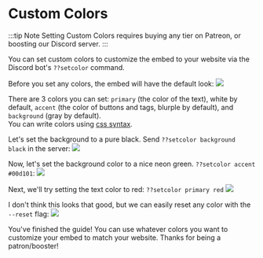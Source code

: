 # Custom Colors

:::tip Note
Setting Custom Colors requires buying any tier on Patreon, or boosting our Discord server.
:::

You can set custom colors to customize the embed to your website via the Discord bot's `??setcolor` command.

Before you set any colors, the embed will have the default look:
![](https://advaith.is-in-hyper.space/2e6609653f.png)

There are 3 colors you can set: `primary` (the color of the text), white by default, `accent` (the color of buttons and tags, blurple by default), and `background` (gray by default).  
You can write colors using [css syntax](https://developer.mozilla.org/en-US/docs/Web/CSS/color_value).

Let's set the background to a pure black. Send `??setcolor background black` in the server:
![](https://advaith.is-in-hyper.space/6b562a74ee.png)

Now, let's set the background color to a nice neon green. `??setcolor accent #00d101`:
![](https://advaith.is-in-hyper.space/6d7d87674e.png)

Next, we'll try setting the text color to red: `??setcolor primary red`
![](https://advaith.is-in-hyper.space/a8003473b6.png)

I don't think this looks that good, but we can easily reset any color with the `--reset` flag:
![](https://advaith.is-in-hyper.space/838af6e9f4.png)

You've finished the guide! You can use whatever colors you want to customize your embed to match your website. Thanks for being a patron/booster!
